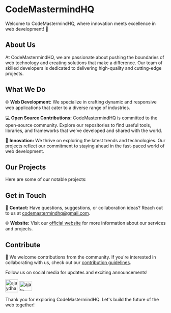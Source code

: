 # CodeMastermindHQ

Welcome to CodeMastermindHQ, where innovation meets excellence in web development! 🚀

## About Us

At CodeMastermindHQ, we are passionate about pushing the boundaries of web technology and creating solutions that make a difference. Our team of skilled developers is dedicated to delivering high-quality and cutting-edge projects.

## What We Do

🌐 **Web Development:** We specialize in crafting dynamic and responsive web applications that cater to a diverse range of industries.

💻 **Open Source Contributions:** CodeMastermindHQ is committed to the open-source community. Explore our repositories to find useful tools, libraries, and frameworks that we've developed and shared with the world.

🚀 **Innovation:** We thrive on exploring the latest trends and technologies. Our projects reflect our commitment to staying ahead in the fast-paced world of web development.

## Our Projects

Here are some of our notable projects:



## Get in Touch

📧 **Contact:** Have questions, suggestions, or collaboration ideas? Reach out to us at [codemastermindhq@gmail.com](mailto:codemastermindhq@gmail.com).

🌐 **Website:** Visit our [official website](https://codemastermindhq.vercel.app/) for more information about our services and projects.

## Contribute

🤝 We welcome contributions from the community. If you're interested in collaborating with us, check out our [contribution guidelines](/codemastermindhq/CONTRIBUTING.md).

Follow us on social media for updates and exciting announcements!

<a href="https://twitter.com/codemastermind2" target="blank"><img align="center" src="https://raw.githubusercontent.com/rahuldkjain/github-profile-readme-generator/master/src/images/icons/Social/twitter.svg" alt="ajaydha27250016" height="40" width="40" /></a>
<a href="https://www.linkedin.com/company/codemastermindhq/" target="blank"><img align="center" src="https://raw.githubusercontent.com/rahuldkjain/github-profile-readme-generator/master/src/images/icons/Social/linked-in-alt.svg" alt="ajay-dhangar-bb89b4227/" height="30" width="40" /></a>


Thank you for exploring CodeMastermindHQ. Let's build the future of the web together!
